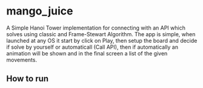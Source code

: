 # mango_juice

A Simple Hanoi Tower implementation for connecting with an API which solves using classic and Frame-Stewart Algorithm.
The app is simple, when launched at any OS it start by click on Play, then setup the board and decide if solve by yourself or automaticall (Call API), then if automatically an animation will be shown and in the final screen a list of the given movements.

## How to run
